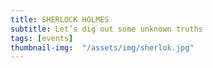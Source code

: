 ```yaml
---
title: SHERLOCK HOLMES 
subtitle: Let’s dig out some unknown truths
tags: [events]
thumbnail-img:  "/assets/img/sherlok.jpg"
---
```


